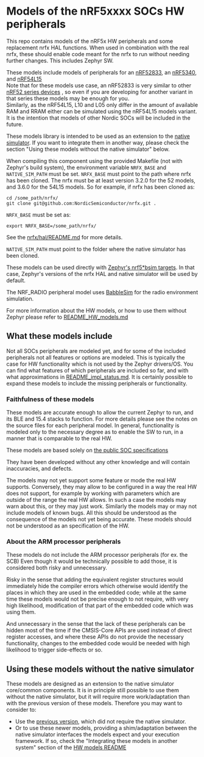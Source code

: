 # Models of the nRF5xxxx SOCs HW peripherals

This repo contains models of the nRF5x HW peripherals and some replacement nrfx
HAL functions. When used in combination with the real nrfx, these should enable code
meant for the nrfx to run without needing further changes.
This includes Zephyr SW.

These models include models of peripherals for an
[nRF52833](https://docs.nordicsemi.com/category/nrf52833-category),
an [nRF5340](https://docs.nordicsemi.com/category/nrf5340-category),
and [nRF54L15](https://docs.nordicsemi.com/category/nRF54L15-category)
<br> Note that for these models use case, an nRF52833 is very similar to other
[nRF52 series devices](https://docs.nordicsemi.com/category/nrf-52-series)
, so even if you are developing for another variant in that series these models may be enough for
you.<br>
Similarly, as the nRF54L15, L10 and L05 only differ in the amount of available RAM and RRAM either
can be simulated using the nRF54L15 models variant.<br>
It is the intention that models of other Nordic SOCs will be included in the future.

These models library is intended to be used as an extension to the
[native simulator](https://github.com/BabbleSim/native_simulator/).
If you want to integrate them in another way, please check the section
"Using these models without the native simulator" below.

When compiling this component using the provided Makefile (not with Zephyr's build system),
the environment variable `NRFX_BASE` and `NATIVE_SIM_PATH` must be set.
`NRFX_BASE` must point to the path where nrfx has been cloned.
The nrfx must be at least version 3.2.0 for the 52 models, and 3.6.0 for the 54L15 models.
So for example, if nrfx has been cloned as:

```
cd /some_path/nrfx/
git clone git@github.com:NordicSemiconductor/nrfx.git .
```
`NRFX_BASE` must be set as:

```
export NRFX_BASE=/some_path/nrfx/
```

See the [nrfx/hal/README.md](../src/nrfx/hal/README.md) for more details.

`NATIVE_SIM_PATH` must point to the folder where the native simulator has been cloned.

These models can be used directly with
[Zephyr's nrf5*bsim targets](https://docs.zephyrproject.org/latest/boards/native/doc/bsim_boards_design.html).
In that case, Zephyr's versions of the nrfx HAL and native simulator will be used by
default.

The NRF_RADIO peripheral model uses [BabbleSim](http://babblesim.github.io)
for the radio environment simulation.

For more information about the HW models, or how to use them without
Zephyr please refer to [README_HW_models.md](./README_HW_models.md)

## What these models include

Not all SOCs peripherals are modeled yet, and for some of the included peripherals
not all features or options are modeled. This is typically the case for HW functionality
which is not used by the Zephyr drivers/OS.
You can find what features of which peripherals are included so far, and with what approximations in
[README_impl_status.md](./README_impl_status.md).
It is certainly possible to expand these models to include the missing peripherals or functionality.

### Faithfulness of these models

These models are accurate enough to allow the current Zephyr to run, and
its BLE and 15.4 stacks to function. For more details please see the notes on the source
files for each peripheral model.
In general, functionality is modeled only to the necessary degree as to enable the SW to run,
in a manner that is comparable to the real HW.

These models are based solely on
[the public SOC specifications](https://docs.nordicsemi.com/)

They have been developed without any other knowledge and will contain inaccuracies, and defects.

The models may not yet support some feature or mode the real HW supports. Conversely, they may allow
to be configured in a way the real HW does not support, for example by working with parameters which
are outside of the range the real HW allows. In such a case the models may warn about this, or they
may just work. Similarly the models may or may not include models of known bugs.
All this should be understood as the consequence of the models not yet being accurate.
These models should not be understood as an specification of the HW.

### About the ARM processor peripherals

These models do not include the ARM processor peripherals (for ex. the SCB)
Even though it would be technically possible to add those, it is considered both
risky and unnecessary.

Risky in the sense that adding the equivalent register structures would
immediately hide the compiler errors which otherwise would identify the places
in which they are used in the embedded code; while at the same time these models
would not be precise enough to not require, with very high likelihood,
modification of that part of the embedded code which was using them.

And unnecessary in the sense that the lack of these peripherals can be hidden
most of the time if the CMSIS-Core APIs are used instead of direct register
accesses, and where these APIs do not provide the necessary functionality,
changes to the embedded code would be needed with high likelihood to trigger
side-effects or so.

## Using these models without the native simulator

These models are designed as an extension to the native simulator core/common components.
It is in principle still possible to use them without the native simulator, but it will
require more work/adaptation than with the previous version of these models.
Therefore you may want to consider to:

* Use the [previous version](https://github.com/BabbleSim/ext_NRF52_hw_models),
  which did not require the native simulator.
* Or to use these newer models, providing a shim/adaptation between the native simulator
  interfaces the models expect and your execution framework. If so, check the
  "Integrating these models in another system" section of the
  [HW models README](README_HW_models.md)
